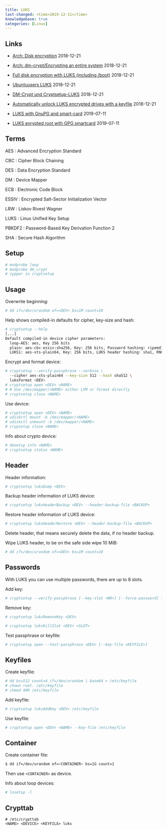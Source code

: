 ```yaml
---
title: LUKS
last-changed: <time>2019-12-11</time>
knowledgebase: true
categories: [Linux]
---
```

## Links

* [Arch: Disk encryption](https://wiki.archlinux.org/index.php/Disk_encryption) <time>2018-12-21</time>
* [Arch: dm-crypt/Encrypting an entire system](https://wiki.archlinux.org/index.php/Dm-crypt/Encrypting_an_entire_system) <time>2018-12-21</time>
* [Full disk encryption with LUKS (including /boot)](http://www.pavelkogan.com/2014/05/23/luks-full-disk-encryption) <time>2018-12-21</time>
* [Ubuntuusers LUKS](https://wiki.ubuntuusers.de/LUKS) <time>2018-12-21</time>
* [DM-Crypt und Cryptsetup-LUKS](http://www.linux-magazin.de/Ausgaben/2005/08/Geheime-Niederschrift) <time>2018-12-21</time>
* [Automatically unlock LUKS encrypted drives with a keyfile](https://www.howtoforge.com/automatically-unlock-luks-encrypted-drives-with-a-keyfile) <time>2018-12-21</time>

* [LUKS with GnuPG and smart-card](https://wiki.majic.rs/Openpgp/protecting_luks_decryption_key_in_debian_jessie_us>) <time>2019-07-11</time>
* [LUKS enrypted root with GPG smartcard](https://blog.fugoes.xyz/2018/11/16/LUKS-Encrypted-Root-with-GPG-Smartcard.html) <time>2019-07-11</time>

## Terms

AES
: Advanced Encryption Standard

CBC
: Cipher Block Chaining

DES
: Data Encryption Standard

DM
: Device Mapper

ECB
: Electronic Code Block

ESSIV
: Encrypted Salt-Sector Initialization Vector

LRW
: Liskov Rivest Wagner

LUKS
: Linux Unified Key Setup

PBKDF2
: Password-Based Key Derivation Function 2

SHA
: Secure Hash Algorithm

## Setup

```sh
# modprobe loop
# modprobe dm_crypt
# zypper in cryptsetup
```

## Usage

Overwrite beginning:

```sh
# dd if=/dev/urandom of=<DEV> bs=1M count=10
```

Help shows compiled-in defaults for cipher, key-size and hash:

```sh
# cryptsetup --help
[...]
Default compiled-in device cipher parameters:
  loop-AES: aes, Key 256 bits
  plain: aes-cbc-essiv:sha256, Key: 256 bits, Password hashing: ripemd160
  LUKS1: aes-xts-plain64, Key: 256 bits, LUKS header hashing: sha1, RNG: /dev/urandom
```

Encrypt and format device:

```sh
# cryptsetup --verify-passphrase --verbose \
  --cipher aes-xts-plain64 --key-size 512 --hash sha512 \
  luksFormat <DEV>
# cryptsetup open <DEV> <NAME>
# # Use /dev/mapper/<NAME> either LVM or format directly
# cryptsetup close <NAME>
```

Use device:

```sh
# cryptsetup open <DEV> <NAME>
# udiskctl mount -b /dev/mapper/<NAME>
# udiskctl unmount -b /dev/mapper/<NAME>
# crypsetup close <NAME>
```

Info about crypto device:

```sh
# dmsetup info <NAME>
# cryptsetup status <NAME>
```

## Header

Header information:

```sh
# cryptsetup luksDump <DEV>
```

Backup header information of LUKS device:

```sh
# cryptsetup luksHeaderBackup <DEV> --header-backup-file <BACKUP>
```

Restore header information of LUKS device:

```sh
# cryptsetup luksHeaderRestore <DEV> --header-backup-file <BACKUP>
```

Delete header, that means securely delete the data, if no header backup.

Wipe LUKS header, to be on the safe side wipe 10 MiB:

```sh
# dd if=/dev/urandom of=<DEV> bs=1M count=10
```

## Passwords

With LUKS you can use multiple passwords, there are up to 8 slots.

Add key:

```sh
# cryptsetup --verify-passphrase [--key-slot <NR>] [--force-password] luksAddKey <DEV>
```

Remove key:

```sh
# cryptsetup luksRemoveKey <DEV>
```

```sh
# cryptsetup luksKillSlot <DEV> <SLOT>
```

Test passphrase or keyfile:

```sh
# cryptsetup open --test-passphrase <DEV> [--key-file <KEYFILE>]
```

## Keyfiles

Create keyfile:

```sh
# dd bs=512 count=4 if=/dev/urandom | base64 > /etc/keyfile
# chown root. /etc/keyfile
# chmod 400 /etc/keyfile
```

Add keyfile:

```sh
# cryptsetup luksAddKey <DEV> /etc/keyfile
```

Use keyfile:

```sh
# cryptsetup open <DEV> <NAME> --key-file /etc/keyfile
```

## Container

Create container file:

```sh
$ dd if=/dev/urandom of=<CONTAINER> bs=1G count=1
```

Then use `<CONTAINER>` as device.

Info about loop devices:

```sh
# losetup -l
```

## Crypttab

```text
# /etc/crypttab
<NAME> <DEVICE> <KEYFILE> luks
```
